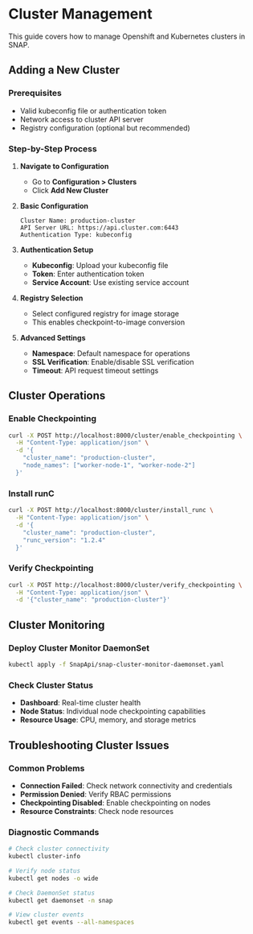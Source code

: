 # Cluster Management

This guide covers how to manage Openshift and Kubernetes clusters in SNAP.

## Adding a New Cluster

### Prerequisites
- Valid kubeconfig file or authentication token
- Network access to cluster API server
- Registry configuration (optional but recommended)

### Step-by-Step Process

1. **Navigate to Configuration**
   - Go to **Configuration > Clusters**
   - Click **Add New Cluster**

2. **Basic Configuration**
   ```
   Cluster Name: production-cluster
   API Server URL: https://api.cluster.com:6443
   Authentication Type: kubeconfig
   ```

3. **Authentication Setup**
   - **Kubeconfig**: Upload your kubeconfig file
   - **Token**: Enter authentication token
   - **Service Account**: Use existing service account

4. **Registry Selection**
   - Select configured registry for image storage
   - This enables checkpoint-to-image conversion

5. **Advanced Settings**
   - **Namespace**: Default namespace for operations
   - **SSL Verification**: Enable/disable SSL verification
   - **Timeout**: API request timeout settings

## Cluster Operations

### Enable Checkpointing
```bash
curl -X POST http://localhost:8000/cluster/enable_checkpointing \
  -H "Content-Type: application/json" \
  -d '{
    "cluster_name": "production-cluster",
    "node_names": ["worker-node-1", "worker-node-2"]
  }'
```

### Install runC
```bash
curl -X POST http://localhost:8000/cluster/install_runc \
  -H "Content-Type: application/json" \
  -d '{
    "cluster_name": "production-cluster",
    "runc_version": "1.2.4"
  }'
```

### Verify Checkpointing
```bash
curl -X POST http://localhost:8000/cluster/verify_checkpointing \
  -H "Content-Type: application/json" \
  -d '{"cluster_name": "production-cluster"}'
```

## Cluster Monitoring

### Deploy Cluster Monitor DaemonSet
```bash
kubectl apply -f SnapApi/snap-cluster-monitor-daemonset.yaml
```

### Check Cluster Status
- **Dashboard**: Real-time cluster health
- **Node Status**: Individual node checkpointing capabilities
- **Resource Usage**: CPU, memory, and storage metrics

## Troubleshooting Cluster Issues

### Common Problems
- **Connection Failed**: Check network connectivity and credentials
- **Permission Denied**: Verify RBAC permissions
- **Checkpointing Disabled**: Enable checkpointing on nodes
- **Resource Constraints**: Check node resources

### Diagnostic Commands
```bash
# Check cluster connectivity
kubectl cluster-info

# Verify node status
kubectl get nodes -o wide

# Check DaemonSet status
kubectl get daemonset -n snap

# View cluster events
kubectl get events --all-namespaces
```
